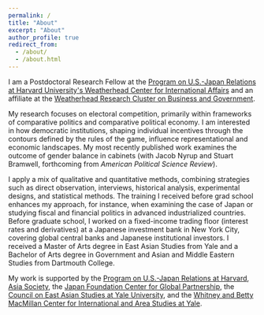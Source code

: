 ```yaml
---
permalink: /
title: "About"
excerpt: "About"
author_profile: true
redirect_from:
  - /about/
  - /about.html
---
```


I am a Postdoctoral Research Fellow at the [Program on U.S.-Japan Relations at Harvard University's Weatherhead Center for International Affairs](https://programs.wcfia.harvard.edu/us-japan/people/people-categories/2022–23) and an affiliate at the [Weatherhead Research Cluster on Business and Government](https://projects.iq.harvard.edu/wrc22-business-and-government).

My research focuses on electoral competition, primarily within frameworks of comparative politics and comparative political economy. I am interested in how democratic institutions, shaping individual incentives through the contours defined by the rules of the game, influence representational and economic landscapes. My most recently published work examines the outcome of gender balance in cabinets (with Jacob Nyrup and Stuart Bramwell, forthcoming from _American Political Science Review_).

I apply a mix of qualitative and quantitative methods, combining strategies such as direct observation, interviews, historical analysis, experimental designs, and statistical methods. The training I received before grad school enhances my approach, for instance, when examining the case of Japan or studying fiscal and financial politics in advanced industrialized countries. Before graduate school, I worked on a fixed-income trading floor (interest rates and derivatives) at a Japanese investment bank in New York City, covering global central banks and Japanese institutional investors. I received a Master of Arts degree in East Asian Studies from Yale and a Bachelor of Arts degree in Government and Asian and Middle Eastern Studies from Dartmouth College.

My work is supported by the [Program on U.S.-Japan Relations at Harvard](https://programs.wcfia.harvard.edu/us-japan/home), [Asia Society](https://asiasociety.org/), the [Japan Foundation Center for Global Partnership](https://www.cgp.org/), the [Council on East Asian Studies at Yale University](https://ceas.yale.edu/), and the [Whitney and Betty MacMillan Center for International and Area Studies at Yale](https://macmillan.yale.edu/).